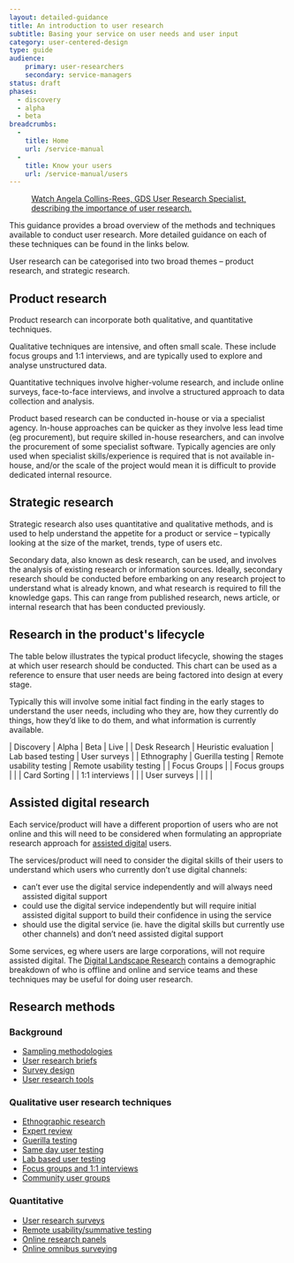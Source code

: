 ```yaml
---
layout: detailed-guidance
title: An introduction to user research
subtitle: Basing your service on user needs and user input
category: user-centered-design
type: guide
audience:
    primary: user-researchers
    secondary: service-managers
status: draft
phases:
  - discovery
  - alpha
  - beta
breadcrumbs:
  -
    title: Home
    url: /service-manual
  -
    title: Know your users
    url: /service-manual/users
---
```


<figure class="media-player-wrapper video"><a href="https://www.youtube.com/watch?v=1hbnPCdM4ls">Watch Angela Collins-Rees, GDS User Research Specialist, describing the importance of user research.</a></figure>

This guidance provides a broad overview of the methods and techniques available to conduct user research. More detailed guidance on each of these techniques can be found in the links below.

User research can be categorised into two broad themes – product research, and strategic research.

## Product research

Product research can incorporate both qualitative, and quantitative techniques.

Qualitative techniques are intensive, and often small scale. These include focus groups and 1:1 interviews, and are typically used to explore and analyse unstructured data.

Quantitative techniques involve higher-volume research, and include online surveys, face-to-face interviews, and involve a structured approach to data collection and analysis.

Product based research can be conducted in-house or via a specialist agency. In-house approaches can be quicker as they involve less lead time (eg procurement), but require skilled in-house researchers, and can involve the procurement of some specialist software. Typically agencies are only used when specialist skills/experience is required that is not available in-house, and/or the scale of the project would mean it is difficult to provide dedicated internal resource.

## Strategic research

Strategic research also uses quantitative and qualitative methods, and is used to help understand the appetite for a product or service – typically looking at the size of the market, trends, type of users etc.

Secondary data, also known as desk research, can be used, and involves the analysis of existing research or information sources. Ideally, secondary research should be conducted before embarking on any research project to understand what is already known, and what research is required to fill the knowledge gaps. This can range from published research, news article, or internal research that has been conducted previously.

## Research in the product's lifecycle

The table below illustrates the typical product lifecycle, showing the stages at which user research should be conducted. This chart can be used as a reference to ensure that user needs are being factored into design at every stage.

Typically this will involve some initial fact finding in the early stages to understand the user needs, including who they are, how they currently do things, how they’d like to do them, and what information is currently available.

| Discovery | Alpha | Beta | Live |
| Desk Research | Heuristic evaluation | Lab based testing | User surveys |
| Ethnography | Guerilla testing | Remote usability testing | Remote usability testing |
| Focus Groups | | Focus groups | |
| Card Sorting | | 1:1 interviews | |
| User surveys | | | |

## Assisted digital research
Each service/product will have a different proportion of users who are not online and this will need to be considered when formulating an appropriate research approach for [assisted digital](/service-manual/assisted-digital) users.

The services/product will need to consider the digital skills of their users to understand which users who currently don’t use digital channels:

* can’t ever use the digital service independently and will always need assisted digital support
* could use the digital service independently but will require initial assisted digital support to build their confidence in using the service
* should use the digital service (ie. have the digital skills but currently use other channels) and don’t need assisted digital support

Some services, eg where users are large corporations, will not require assisted digital. The [Digital Landscape Research](http://publications.cabinetoffice.gov.uk/digital/research/) contains a demographic breakdown of who is offline and online and service teams and these techniques may be useful for doing user research.

## Research methods

### Background

* [Sampling methodologies](/service-manual/users/user-research/sampling-methodologies.html)
* [User research briefs](/service-manual/users/user-research/user-research-briefs.html)
* [Survey design](/service-manual/users/user-research/survey-design.html)
* [User research tools](/service-manual/users/user-research/user-research-tools.html)

### Qualitative user research techniques

* [Ethnographic research](/service-manual/users/user-research/ethnographic-research.html)
* [Expert review](/service-manual/users/user-research/expert-review.html)
* [Guerilla testing](/service-manual/users/user-research/guerilla-testing.html)
* [Same day user testing](/service-manual/users/user-research/same-day-user-testing.html)
* [Lab based user testing](/service-manual/users/user-research/lab-based-user-testing.html)
* [Focus groups and 1:1 interviews](/service-manual/users/user-research/focus-groups-mini-groups-interviews.html)
* [Community user groups](/service-manual/users/user-research/community-user-groups.html)

### Quantitative

* [User research surveys](/service-manual/users/user-research/user-research-surveys.html)
* [Remote usability/summative testing](/service-manual/users/user-research/remote-usability.html)
* [Online research panels](/service-manual/users/user-research/online-research-panels.html)
* [Online omnibus surveying](/service-manual/users/user-research/online-omnibus-survey.html)
